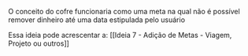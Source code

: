 O conceito do cofre funcionaria como uma meta na qual não é possível remover dinheiro até uma data estipulada pelo usuário

Essa ideia pode acrescentar a:
[[Ideia 7 - Adição de Metas - Viagem, Projeto ou outros]]
